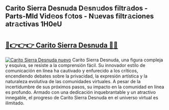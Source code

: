## Carito Sierra Desnuda D𝚎sn𝚞dos filtr𝚊dos - Parts-Mld Vid𝚎os f𝚘tos - N𝚞evas filtr𝚊ciones atr𝚊ctivas 1H0eU

# <h2><a href="http://mb48xs.tromn.icu/?c=Carito+Sierra+Desnuda">🔗👉👉👉 Carito Sierra Desnuda 🔗🔗</a></h2>

[![Carito Sierra Desnuda nuevo](https://i.imgur.com/pEAQMta.gif)](http://mb48xs.tromn.icu/?c=Carito+Sierra+Desnuda)
Carito Sierra Desnuda, una figura compleja y esquiva, se resiste a la comprensión fácil. Su innovador estilo de comunicación en línea ha cautivado y enfurecido a los críticos, encendiendo debates sobre la privacidad, la expresión artística y la naturaleza evolutiva de las comunidades virtuales. A pesar de la incertidumbre de sus próximos pasos, su impacto en la comunidad en línea es profundo. Armado con una dedicación inquebrantable y un atractivo innegable, el progreso de Carito Sierra Desnuda en el universo virtual es ilimitado.
